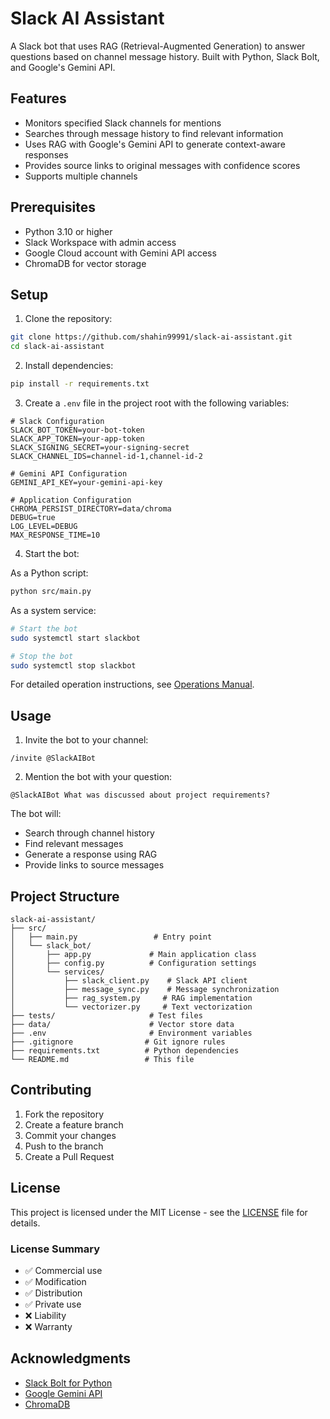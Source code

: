 # Slack AI Assistant

A Slack bot that uses RAG (Retrieval-Augmented Generation) to answer questions based on channel message history. Built with Python, Slack Bolt, and Google's Gemini API.

## Features

- Monitors specified Slack channels for mentions
- Searches through message history to find relevant information
- Uses RAG with Google's Gemini API to generate context-aware responses
- Provides source links to original messages with confidence scores
- Supports multiple channels

## Prerequisites

- Python 3.10 or higher
- Slack Workspace with admin access
- Google Cloud account with Gemini API access
- ChromaDB for vector storage

## Setup

1. Clone the repository:
```bash
git clone https://github.com/shahin99991/slack-ai-assistant.git
cd slack-ai-assistant
```

2. Install dependencies:
```bash
pip install -r requirements.txt
```

3. Create a `.env` file in the project root with the following variables:
```env
# Slack Configuration
SLACK_BOT_TOKEN=your-bot-token
SLACK_APP_TOKEN=your-app-token
SLACK_SIGNING_SECRET=your-signing-secret
SLACK_CHANNEL_IDS=channel-id-1,channel-id-2

# Gemini API Configuration
GEMINI_API_KEY=your-gemini-api-key

# Application Configuration
CHROMA_PERSIST_DIRECTORY=data/chroma
DEBUG=true
LOG_LEVEL=DEBUG
MAX_RESPONSE_TIME=10
```

4. Start the bot:

As a Python script:
```bash
python src/main.py
```

As a system service:
```bash
# Start the bot
sudo systemctl start slackbot

# Stop the bot
sudo systemctl stop slackbot
```

For detailed operation instructions, see [Operations Manual](docs/operations.md).

## Usage

1. Invite the bot to your channel:
```
/invite @SlackAIBot
```

2. Mention the bot with your question:
```
@SlackAIBot What was discussed about project requirements?
```

The bot will:
- Search through channel history
- Find relevant messages
- Generate a response using RAG
- Provide links to source messages

## Project Structure

```
slack-ai-assistant/
├── src/
│   ├── main.py                 # Entry point
│   └── slack_bot/
│       ├── app.py             # Main application class
│       ├── config.py          # Configuration settings
│       └── services/
│           ├── slack_client.py    # Slack API client
│           ├── message_sync.py    # Message synchronization
│           ├── rag_system.py     # RAG implementation
│           └── vectorizer.py     # Text vectorization
├── tests/                     # Test files
├── data/                      # Vector store data
├── .env                       # Environment variables
├── .gitignore                # Git ignore rules
├── requirements.txt          # Python dependencies
└── README.md                 # This file
```

## Contributing

1. Fork the repository
2. Create a feature branch
3. Commit your changes
4. Push to the branch
5. Create a Pull Request

## License

This project is licensed under the MIT License - see the [LICENSE](LICENSE) file for details.

### License Summary
- ✅ Commercial use
- ✅ Modification
- ✅ Distribution
- ✅ Private use
- ❌ Liability
- ❌ Warranty

## Acknowledgments

- [Slack Bolt for Python](https://slack.dev/bolt-python/concepts)
- [Google Gemini API](https://ai.google.dev/)
- [ChromaDB](https://docs.trychroma.com/)
